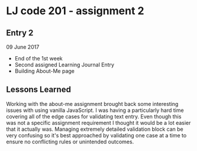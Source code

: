 # LJ code 201 - assignment 2

## Entry 2


09 June 2017

  - End of the 1st week
  - Second assigned Learning Journal Entry
  - Building About-Me page

## Lessons Learned

Working with the about-me assignment brought back some interesting issues with using vanilla JavaScript.  I was having a particularly hard time covering all of the edge cases for validating text entry.  Even though this was not a specific assignment requirement I thought it would be a lot easier that it actually was.  Managing extremely detailed validation block can be very confusing so it's best approached by validating one case at a time to ensure no conflicting rules or unintended outcomes.